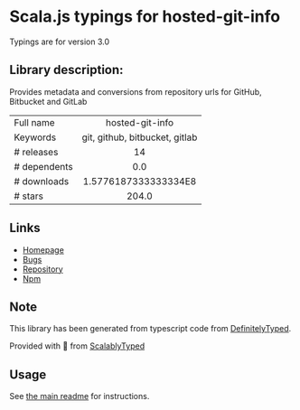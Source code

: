 
# Scala.js typings for hosted-git-info

Typings are for version 3.0

## Library description:
Provides metadata and conversions from repository urls for GitHub, Bitbucket and GitLab

|                    |                 |
| ------------------ | :-------------: |
| Full name          | hosted-git-info |
| Keywords           | git, github, bitbucket, gitlab |
| # releases         | 14 |
| # dependents       | 0.0 |
| # downloads        | 1.5776187333333334E8 |
| # stars            | 204.0 |

## Links
- [Homepage](https://github.com/npm/hosted-git-info)
- [Bugs](https://github.com/npm/hosted-git-info/issues)
- [Repository](https://github.com/npm/hosted-git-info)
- [Npm](https://www.npmjs.com/package/hosted-git-info)
    


## Note
This library has been generated from typescript code from [DefinitelyTyped](https://definitelytyped.org).

Provided with :purple_heart: from [ScalablyTyped](https://github.com/oyvindberg/ScalablyTyped)

## Usage
See [the main readme](../../readme.md) for instructions.


